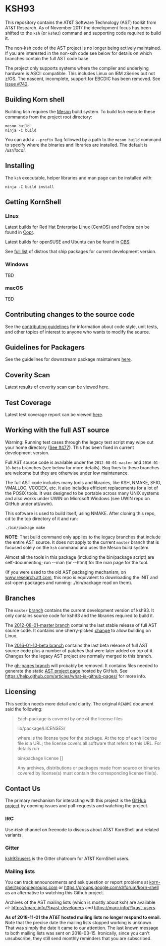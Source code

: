 # KSH93

This repository contains the AT&amp;T Software Technology (AST) toolkit
from AT&amp;T Research.  As of November 2017 the development focus has
been shifted to the `ksh` (or `ksh93`) command and supporting code required
to build it.

The non-ksh code of the AST project is no longer being actively
maintained. If you are interested in the non-ksh code see below for
details on which branches contain the full AST code base.

The project only supports systems where the compiler and underlying
hardware is ASCII compatible. This includes Linux on IBM zSeries but not
z/OS. The nascent, incomplete, support for EBCDIC has been removed. See
[issue #742](https://github.com/att/ast/issues/742).

## Building Korn shell

Building ksh requires the [Meson](http://mesonbuild.com/) build system. To
build ksh execute these commands from the project root directory:

```
meson build
ninja -C build
```

You can add a `--prefix` flag followed by a path to the `meson build` command
to specify where the binaries and libraries are installed. The default is
*/usr/local*.

## Installing

The `ksh` executable, helper libraries and man page can be installed with:

```
ninja -C build install
```

## Getting KornShell

### Linux
Latest builds for Red Hat Enterprise Linux (CentOS) and Fedora can be found in
[Copr](https://copr.fedorainfracloud.org/coprs/g/ksh/latest/).

Latest builds for openSUSE and Ubuntu can be found in
[OBS](https://build.opensuse.org/project/show/shells:ksh:new:latest).

See [full list](https://github.com/att/ast/wiki/Packages-for-Linux) of distros
that ship packages for current development version.

### Windows
TBD

### macOS
TBD


## Contributing changes to the source code

See the
[contributing guidelines](https://github.com/att/ast/blob/master/CONTRIBUTING.md)
for information about code style, unit tests, and other topics of interest
to anyone who wants to modify the source.

## Guidelines for Packagers

See the guidelines for downstream package maintainers [here](https://github.com/att/ast/wiki/Guidelines-for-Packagers).

## Coverity Scan

Latest results of coverity scan can be viewed [here](https://scan.coverity.com/projects/ksh).

## Test Coverage

Latest test coverage report can be viewed [here](http://situ.im/ast/coveragereport/).

## Working with the full AST source

Warning: Running test cases through the legacy test script may wipe out your home directory
([See #477](https://github.com/att/ast/issues/477)). This has been fixed in current
development version.

Full AST source code is available under the `2012-08-01-master` and
`2016-01-10-beta` branches (see below for more details). Bug fixes to
these branches are welcome but they are otherwise under low maintenance.

The full AST code includes many tools and libraries, like KSH, NMAKE, SFIO,
VMALLOC, VCODEX, etc. It also includes efficient replacements for a
lot of the POSIX tools.  It was designed to be portable across many UNIX
systems and also works under UWIN on Microsoft Windows (see UWIN repo on
GitHub under att/uwin).

This software is used to build itself, using NMAKE.
After cloning this repo, cd to the top directory of it and run:

```
./bin/package make
```

__NOTE__: That build command only applies to the legacy branches that include
the entire AST source. It does not apply to the current `master` branch that
is focused solely on the `ksh` command and uses the Meson build system.


Almost all the tools in this package (including the bin/package script) are
self-documenting; run <tool> --man (or --html) for the man page for the tool.

(If you were used to the old AST packaging mechanism, on www.research.att.com,
this repo is equivalent to downloading the INIT and ast-open packages and
running: ./bin/package read on them).

## Branches

The `master` [branch](https://github.com/att/ast/commits/master) contains
the current development version of ksh93. It only contains source code
for ksh93 and the libraries required to build it.

The [2012-08-01-master branch](https://github.com/att/ast/commits/2012-08-01-master)
contains the last stable release of
full AST source code. It contains one cherry-picked
[change](https://github.com/att/ast/commit/e79c29295092fe2b2282d134e2b7cce32ec9dcac)
to allow building on Linux.

The [2016-01-10-beta branch](https://github.com/att/ast/commits/2016-01-10-beta) contains
the last beta release of full AST source code plus a number of patches
that were later added on top of it. Changes for the legacy AST project are
normally merged to this branch.

The [gh-pages branch](https://github.com/att/ast/commits/gh-pages)
will probably be removed. It contains files needed to generate the static
[AST project page](https://att.github.io/ast/) hosted by GitHub. See
https://help.github.com/articles/what-is-github-pages/ for more info.

## Licensing

This section needs more detail and clarity. The original `README` document
said the following:

> Each package is covered by one of the license files
>
>   lib/package/LICENSES/<license>
>
> where <license> is the license type for the package.  At the top
> of each license file is a URL; the license covers all software that
> refers to this URL. For details run
>
>   bin/package license [<package>]
>
> Any archives, distributions or packages made from source or
> binaries covered by license(s) must contain the corresponding
> license file(s).

## Contact Us

The primary mechanism for interacting with this project is the [GitHub
project](https://github.com/att/ast/) by opening issues and pull-requests
and watching the project.

### IRC

Use `#ksh` channel on freenode to discuss about AT&T KornShell and related variants.

### Gitter

[ksh93/users](https://gitter.im/ksh93/users) is the Gitter chatroom for
AT&T KornShell users.

### Mailing lists

You can track announcements and ask question or
report problems at korn-shell@googlegroups.com or
https://groups.google.com/d/forum/korn-shell as an alternative to watching
this Github project.

Archives of the AST mailing lists (which is mostly about ksh) are available at:
https://marc.info/?l=ast-developers and https://marc.info/?l=ast-users.

__As of 2018-11-01 the AT&T hosted mailing lists no longer respond to
email.__ Note that the precise date the mailing lists stopped working
is unknown. That was simply the date it came to our attention. The last
known message to both mailing lists was sent on 2018-03-15. Ironically,
since you can't unsubscribe, they still send monthly reminders that you
are subscribed.
